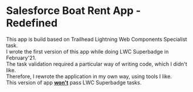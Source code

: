 # Salesforce Boat Rent App - Redefined

This app is build based on Trailhead Lightning Web Components Specialist task.  
I wrote the first version of this app while doing LWC Superbadge in February'21.  
The task validation required a particular way of writing code, which I didn't like.  
Therefore, I rewrote the application in my own way, using tools I like.  
This version of app <u>**won't**</u> pass LWC Superbadge tasks.
